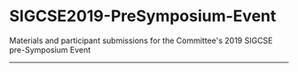 # SIGCSE2019-PreSymposium-Event
Materials and participant submissions for the Committee's 2019 SIGCSE pre-Symposium Event

---
